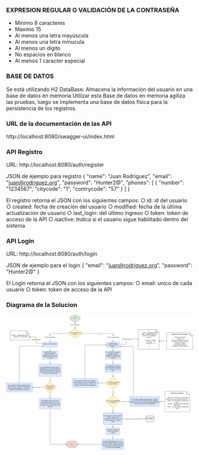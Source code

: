 ### EXPRESION REGULAR O VALIDACIÓN DE LA CONTRASEÑA

- Minimo 8 caracteres
- Maximo 15
- Al menos una letra mayúscula
- Al menos una letra minucula
- Al menos un dígito
- No espacios en blanco
- Al menos 1 caracter especial

### BASE DE DATOS ###

Se está utilizando H2 DataBase: Almacena la información del usuario en una base de datos en memoria
Utilizar esta Base de datos en memoria agiliza las pruebas, luego se implementa una base de datos física 
para la persistencia de los registros.

### URL de la documentación de las API ###
http://localhost:8080/swagger-ui/index.html

### API Registro ###
URL: http://localhost:8080/auth/register

JSON de ejemplo para registro
{
    "name": "Juan Rodriguez",
    "email": "juan@rodriguez.org",
    "password": "Hunter2@",
    "phones": [
        {
            "number": "1234567",
            "citycode": "1",
            "contrycode": "57"
        }
    ]
}

El registro retorna el JSON con los siguientes campos:
○ id: id del usuario
○ created: fecha de creación del usuario
○ modified: fecha de la última actualización de usuario
○ last_login: del último ingreso
○ token: token de acceso de la API
○ isactive: Indica si el usuario sigue habilitado dentro del sistema

### API Login  ###
URL: http://localhost:8080/auth/login

JSON de ejemplo para el login
{
   "email": "juan@rodriguez.org",
    "password": "Hunter2@"
}

El Login retorna el JSON con los siguientes campos:
○ email: unico de cada usuario
○ token: token de acceso de la API

### Diagrama de la Solucion  ###

![Diagrama de Integración](diagrama_demo_integracion.drawio.png)
